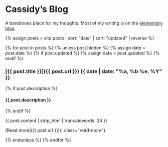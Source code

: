 ---
---

# Cassidy’s Blog

A barebones place for my thoughts. Most of my writing is on the [elementary blog](https://blog.elementary.io/authors/#cassidyjames).

{% assign posts = site.posts | sort: "date" | sort: "updated" | reverse %}

{% for post in posts %}
  {% unless post.hidden %}
    {% assign date = post.date %}
    {% if post.updated %}
      {% assign date = post.updated %}
    {% endif %}
### [{{ post.title }}]({{ post.url }}) **{{ date | date: "%a, %b %e, %Y" }}**

{% if post.description %}
#### {{ post.description }}
{% endif %}

{{ post.content | strip_html | truncatewords: 24 }}

[Read more]({{ post.url }}){: class="read-more"}

  {% endunless %}
{% endfor %}
